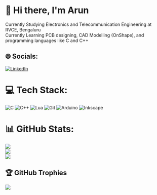 # 💫 Hi there, I'm Arun
Currently Studying Electronics and Telecommunication Engineering at RVCE, Bengaluru<br>Currently Learning PCB designing, CAD Modelling (OnShape), and programming languages like C and C++<br>


## 🌐 Socials:
[![LinkedIn](https://img.shields.io/badge/LinkedIn-%230077B5.svg?logo=linkedin&logoColor=white)](https://linkedin.com/in/https://www.linkedin.com/in/arun-k-r-3706a525b?lipi=urn%3Ali%3Apage%3Ad_flagship3_profile_view_base_contact_details%3BxXglRy9ZSCKsDqI9QfB2%2Bw%3D%3D) 

# 💻 Tech Stack:
![C](https://img.shields.io/badge/c-%2300599C.svg?style=for-the-badge&logo=c&logoColor=white) ![C++](https://img.shields.io/badge/c++-%2300599C.svg?style=for-the-badge&logo=c%2B%2B&logoColor=white) ![Lua](https://img.shields.io/badge/lua-%232C2D72.svg?style=for-the-badge&logo=lua&logoColor=white) ![Git](https://img.shields.io/badge/git-%23F05033.svg?style=for-the-badge&logo=git&logoColor=white) ![Arduino](https://img.shields.io/badge/-Arduino-00979D?style=for-the-badge&logo=Arduino&logoColor=white) ![Inkscape](https://img.shields.io/badge/Inkscape-e0e0e0?style=for-the-badge&logo=inkscape&logoColor=080A13)
# 📊 GitHub Stats:
![](https://github-readme-stats.vercel.app/api?username=qwerty-arun&theme=tokyonight&hide_border=false&include_all_commits=false&count_private=false)<br/>
![](https://github-readme-streak-stats.herokuapp.com/?user=qwerty-arun&theme=tokyonight&hide_border=false)<br/>
![](https://github-readme-stats.vercel.app/api/top-langs/?username=qwerty-arun&theme=tokyonight&hide_border=false&include_all_commits=false&count_private=false&layout=compact)

## 🏆 GitHub Trophies
![](https://github-profile-trophy.vercel.app/?username=qwerty-arun&theme=radical&no-frame=false&no-bg=true&margin-w=4)
